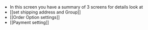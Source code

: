 - In this screen you have a summary of 3 screens for details look at
- [[set shipping address and Group]]
- [[Order Option settings]]
- [[Payment setting]]